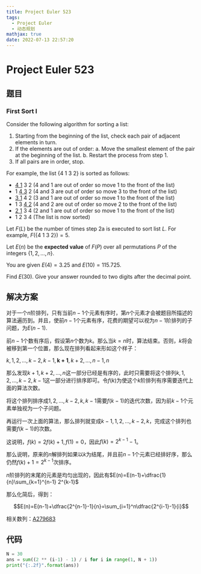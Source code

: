 ```yaml
---
title: Project Euler 523
tags:
  - Project Euler
  - 动态规划
mathjax: true
date: 2022-07-13 22:57:20
---
```


<escape><!-- more --></escape>

# Project Euler 523

## 题目

### First Sort I

Consider the following algorithm for sorting a list:

1. Starting from the beginning of the list, check each pair of adjacent elements in turn.
2. If the elements are out of order:
a. Move the smallest element of the pair at the beginning of the list.
b. Restart the process from step 1.
3. If all pairs are in order, stop.

For example, the list $\{4\ 1\ 3\ 2\}$ is sorted as follows:

- <u>4 1</u> 3 2  ($4$ and $1$ are out of order so move $1$ to the front of the list)
- 1 <u>4 3</u> 2  ($4$ and $3$ are out of order so move $3$ to the front of the list)
- <u>3 1</u> 4 2  ($3$ and $1$ are out of order so move $1$ to the front of the list)
- 1 3 <u>4 2</u>  ($4$ and $2$ are out of order so move $2$ to the front of the list)
- <u>2 1</u> 3 4  ($2$ and $1$ are out of order so move $1$ to the front of the list)
- 1 2 3 4  (The list is now sorted)

Let $F(L)$ be the number of times step 2a is executed to sort list $L$. For example, $F(\{ 4\ 1\ 3\ 2 \}) = 5$.

Let $E(n)$ be the **expected value** of $F(P)$ over all permutations $P$ of the integers $\{1, 2, \dots, n\}$.

You are given $E(4) = 3.25$ and $E(10) = 115.725$.

Find $E(30)$. Give your answer rounded to two digits after the decimal point.

## 解决方案

对于一个$n$阶排列，只有当前$n-1$个元素有序时，第$n$个元素才会被题目所描述的算法遍历到。并且，使前$n-1$个元素有序，花费的期望可以视为$n-1$阶排列的子问题，为$E(n-1).$

前$n-1$个数有序后，假设第$n$个数为$k$。那么当$k=n$时，算法结束。否则，$k$将会被移到第一个位置，那么现在排列看起来形如这个样子：

$k,1,2,\dots,k-2,k-1,\mathbf{k+1},k+2,\dots,n-1,n$

那么发现$k+1,k+2,\dots,n$这一部分已经是有序的，此时只需要将这个排列$k,1,2,\dots,k-2,k-1$这一部分进行排序即可。令$f(k)$为使这个$k$阶排列有序需要迭代上面的算法次数。

将这个排列排序成$1,2,\dots,k-2,k,k-1$需要$f(k-1)$的迭代次数，因为前$k-1$个元素单独视为一个子问题。

再运行一次上面的算法，那么排列就变成$k-1,1,2,\dots,k-2,k$，完成这个排列也需要$f(k-1)$的次数。

这说明，$f(k)=2f(k)+1,f(1)=0$，因此$f(k)=2^{k-1}-1$。

那么说明，原来的$n$解排列如果以$k$为结尾，并且前$n-1$个元素已经排好序，那么仍然$f(k)+1=2^{k-1}$次排序。

$n$阶排列的末尾的元素是均匀出现的，因此有$E(n)=E(n-1)+\dfrac{1}{n}\sum_{k=1}^{n-1} 2^{k-1}$

那么化简后，得到：

$$E(n)=E(n-1)+\dfrac{2^{n-1}-1}{n}=\sum_{i=1}^n\dfrac{2^{i-1}-1}{i}$$

相关数列：[A279683](https://oeis.org/A279683)

## 代码

```py
N = 30
ans = sum((2 ** (i-1) - 1) / i for i in range(1, N + 1))
print("{:.2f}".format(ans))

```
